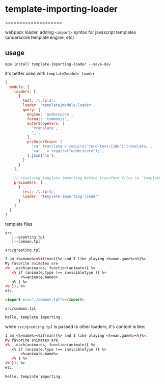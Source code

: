 # template-importing-loader
====================

webpack loader, adding `<import>` syntax for javascript templates (underscore template engine, etc)

## usage

```shell
npm install template-importing-loader --save-dev
```

it's better used with `template2module-loader`

```javascript
{
  module: {
    loaders: [
      {
        test: /\.tpl$/,
        loader: 'template2module-loader',
        query: {
          engine: 'underscore',
          format: 'commonjs',
          outerScopeVars: [
            'translate',
            '_',
          ],
          preOuterScope: [
            'var translate = require("zero-text/i18n").translate;',
            'var _ = require("underscore");',
          ].join('\n'),
        }
      }
    ],

    // resolving template importing before transform files to `template2module-loader`
    preLoaders: [
      {
        test: /\.tpl$/,
        loader: 'template-importing-loader'
      }
    ]
  }
}
```

template files

```shell
src
   |--greeting.tpl
   |--comman.tpl
```

`src/greeting.tpl`

```html
I am <%=name%><%if(man){%> and I like playing <%=man.game%><%}%>.
My favorite animates are
<% _.each(animates, function(animate){ %>
   <% if (animate.type !== invisibleType ){ %>
       <%=animate.name%>
   <% } %>
<% }); %>
etc.

<import src="./common.tpl"></import>
```

`src/common.tpl`

```html
hello, template importing.
```

when `src/greeting.tpl` is passed to other loaders, it's content is like:

```html
I am <%=name%><%if(man){%> and I like playing <%=man.game%><%}%>.
My favorite animates are
<% _.each(animates, function(animate){ %>
   <% if (animate.type !== invisibleType ){ %>
       <%=animate.name%>
   <% } %>
<% }); %>
etc.

hello, template importing.
```

